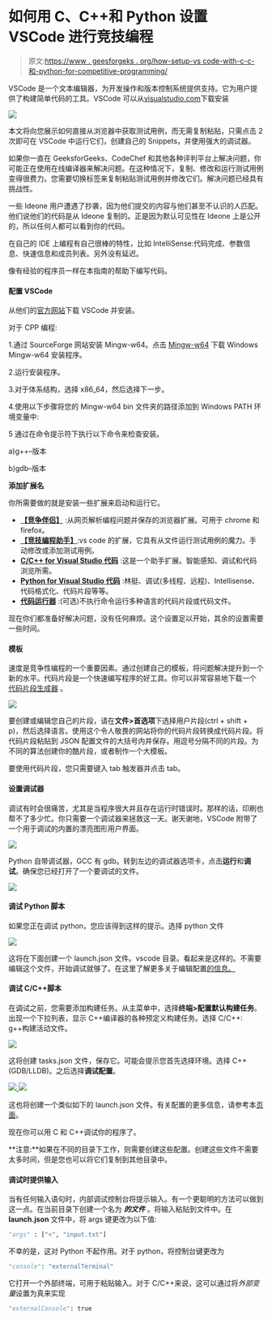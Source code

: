 # 如何用 C、C++和 Python 设置 VSCode 进行竞技编程

> 原文:[https://www . geesforgeks . org/how-setup-vs code-with-c-c-和-python-for-competitive-programming/](https://www.geeksforgeeks.org/how-to-setup-vscode-with-c-c-and-python-for-competitive-programming/)

VSCode 是一个文本编辑器，为开发操作和版本控制系统提供支持。它为用户提供了构建简单代码的工具。VSCode 可以从[visualstudio.com](https://code.visualstudio.com/download)下载安装

![](img/eeb4a01eea861450ba168cf8d59e666d.png)

本文将向您展示如何直接从浏览器中获取测试用例，而无需复制粘贴，只需点击 2 次即可在 VSCode 中运行它们，创建自己的 Snippets，并使用强大的调试器。

如果你一直在 GeeksforGeeks、CodeChef 和其他各种评判平台上解决问题，你可能正在使用在线编译器来解决问题。在这种情况下，复制、修改和运行测试用例变得很费力。您需要切换标签来复制粘贴测试用例并修改它们。解决问题已经具有挑战性。

一些 Ideone 用户遭遇了抄袭，因为他们提交的内容与他们甚至不认识的人匹配。他们说他们的代码是从 Ideone 复制的。正是因为默认可见性在 Ideone 上是公开的，所以任何人都可以看到你的代码。

在自己的 IDE 上编程有自己很棒的特性，比如 IntelliSense:代码完成、参数信息、快速信息和成员列表。另外没有延迟。

像有经验的程序员一样在本指南的帮助下编写代码。

#### 配置 **VSCode**

从他们的[官方网站](https://code.visualstudio.com/download)下载 VSCode 并安装。

对于 CPP 编程:

1.通过 SourceForge 网站安装 Mingw-w64。点击 [Mingw-w64](https://sourceforge.net/projects/mingw-w64/files/Toolchains%20targetting%20Win32/Personal%20Builds/mingw-builds/installer/mingw-w64-install.exe/download) 下载 Windows Mingw-w64 安装程序。

2.运行安装程序。

3.对于体系结构，选择 x86_64，然后选择下一步。

4.使用以下步骤将您的 Mingw-w64 bin 文件夹的路径添加到 Windows PATH 环境变量中:

5 通过在命令提示符下执行以下命令来检查安装。

a)g++–版本

b)gdb–版本

**添加扩展名**

你所需要做的就是安装一些扩展来启动和运行它。

*   [**【竞争伴侣】**](https://chrome.google.com/webstore/detail/competitive-companion/cjnmckjndlpiamhfimnnjmnckgghkjbl) :从网页解析编程问题并保存的浏览器扩展。可用于 chrome 和 firefox。
*   [**【竞技编程助手】**](https://marketplace.visualstudio.com/items?itemName=DivyanshuAgrawal.competitive-programming-helper):vs code 的扩展，它具有从文件运行测试用例的魔力。手动修改或添加测试用例。
*   [**C/C++ for Visual Studio 代码**](https://marketplace.visualstudio.com/items?itemName=ms-vscode.cpptools) :这是一个助手扩展。智能感知、调试和代码浏览所需。
*   [**Python for Visual Studio 代码**](https://marketplace.visualstudio.com/items?itemName=ms-python.python) :林挺、调试(多线程、远程)、Intellisense、代码格式化、代码片段等等。
*   [**代码运行器**](https://marketplace.visualstudio.com/items?itemName=formulahendry.code-runner) :(可选)不执行命令运行多种语言的代码片段或代码文件。

现在你们都准备好解决问题，没有任何麻烦。这个设置足以开始，其余的设置需要一些时间。

#### 模板

速度是竞争性编程的一个重要因素。通过创建自己的模板，将问题解决提升到一个新的水平。代码片段是一个快速编写程序的好工具。你可以非常容易地下载一个 [<u>代码片段生成器</u>](https://snippet-generator.app/) 。

[![](img/500507f100a10984c3c8d537e9561e6f.png)](https://media.geeksforgeeks.org/wp-content/uploads/20200705191239/15lpBArlrLfoxkZJMR6ntQ.png)

要创建或编辑您自己的片段，请在**文件>首选项**下选择用户片段(ctrl + shift + p)，然后选择语言。使用这个令人敬畏的网站将你的代码片段转换成代码片段。将代码片段粘贴到 JSON 配置文件的大括号内并保存。用逗号分隔不同的片段。为不同的算法创建你的酷片段，或者制作一个大模板。

要使用代码片段，您只需要键入 tab 触发器并点击 tab。

#### 设置调试器

调试有时会很痛苦，尤其是当程序很大并且存在运行时错误时。那样的话，印刷也帮不了多少忙。你只需要一个调试器来拯救这一天。谢天谢地，VSCode 附带了一个用于调试的内置的漂亮图形用户界面。

[![](img/f9c5a165283d8a9f655468c3d55d5f86.png)](https://media.geeksforgeeks.org/wp-content/uploads/20200705192258/1mSCpifwAvxglrH7eVKM9TQ.png)

Python 自带调试器，GCC 有 gdb。转到左边的调试器选项卡，点击**运行**和**调试**。确保您已经打开了一个要调试的文件。

[![](img/d2a225fab1dfe13d097de33ec60a192f.png)](https://media.geeksforgeeks.org/wp-content/uploads/20200705192658/103nTvt5nn6SlkCw1gYJMNg.png)

#### 调试 Python 脚本

如果您正在调试 python，您应该得到这样的提示。选择 python 文件

[![](img/53d38bb1c31911713f64a68c9f1dbef2.png)](https://media.geeksforgeeks.org/wp-content/uploads/20200705192752/1FIJzv0qBQOR1gdQEuB21w.png)

这将在下面创建一个 launch.json 文件。vscode 目录。看起来是这样的。不需要编辑这个文件，开始调试就够了。在这里了解更多关于编辑配置[的信息。](https://code.visualstudio.com/docs/python/debugging)

#### **调试 C/C++脚本**

在调试之前，您需要添加构建任务。从主菜单中，选择**终端>配置默认构建任务**。出现一个下拉列表，显示 C++编译器的各种预定义构建任务。选择 C/C++: g++构建活动文件。

[![](img/ad9bfae6120a83a6a71d1fd8ff865b93.png)](https://media.geeksforgeeks.org/wp-content/uploads/20200705193313/169T1huvsAPYXShC8hFlgg.png)

这将创建 tasks.json 文件，保存它。可能会提示您首先选择环境。选择 C++ (GDB/LLDB)。之后选择**调试配置**。

[![](img/a1c7c4045d717188a95961d92edee32e.png) ](https://media.geeksforgeeks.org/wp-content/uploads/20200705193302/13M2gUqaETKdYBzhQc0TA.png) [ ![](img/df92b80b4c51348a0a9a42af69195e52.png)](https://media.geeksforgeeks.org/wp-content/uploads/20200705194143/1u4aLbZN63YnNkLxSqcn17g.png)

这也将创建一个类似如下的 launch.json 文件。有关配置的更多信息，请参考本[页面](https://code.visualstudio.com/docs/cpp/launch-json-reference)。

现在你可以用 C 和 C++调试你的程序了。

**注意:**如果在不同的目录下工作，则需要创建这些配置。创建这些文件不需要太多时间，但是您也可以将它们复制到其他目录中。

#### 调试时提供输入

当有任何输入语句时，内部调试控制台将提示输入。有一个更聪明的方法可以做到这一点。在当前目录下创建一个名为 ***的文件*** 。将输入粘贴到文件中。在 **launch.json** 文件中，将 args 键更改为以下值:

```py
"args" : ["<", "input.txt"]
```

不幸的是，这对 Python 不起作用。对于 python，将控制台键更改为

```py
"console": "externalTerminal"
```

它打开一个外部终端，可用于粘贴输入。对于 C/C++来说，这可以通过将*外部变量*设置为真来实现

```py
"externalConsole": true
```